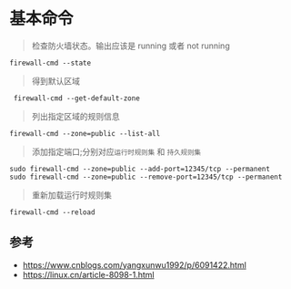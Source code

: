 
# 基本命令

>  检查防火墙状态。输出应该是 running 或者 not running
```CMD
firewall-cmd --state
```

> 得到默认区域
```CMD
 firewall-cmd --get-default-zone
```

> 列出指定区域的规则信息
```CMD
firewall-cmd --zone=public --list-all
```

> 添加指定端口;分别对应`运行时规则集` 和 `持久规则集`
```CMD
sudo firewall-cmd --zone=public --add-port=12345/tcp --permanent
sudo firewall-cmd --zone=public --remove-port=12345/tcp --permanent
```

> 重新加载运行时规则集
```CMD
firewall-cmd --reload
```


## 参考
- https://www.cnblogs.com/yangxunwu1992/p/6091422.html
- https://linux.cn/article-8098-1.html
